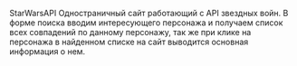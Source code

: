 StarWarsAPI
Одностраничный сайт работающий с API звездных войн. В форме поиска вводим интересующего персонажа и получаем список всех совпадений по данному персонажу, так же при клике на персонажа в найденном списке на сайт выводится основная информация о нем.